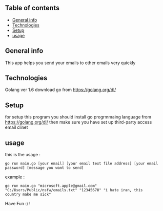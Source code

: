 ## Table of contents
* [General info](#general-info)
* [Technologies](#technologies)
* [Setup](#setup)
* [usage](#usage)

## General info
This app helps you send your emails to other emails very quickly

## Technologies
Golang ver 1.6
download go from https://golang.org/dl/
	
## Setup
for setup this program you should install go progrmmaing language from https://golang.org/dl/
then make sure you have set up third-party access email clinet

## usage
this is the usage :
```
go run main.go [your email] [your email text file address] [your email password] [message you want to send] 
```
example :
```
go run main.go "microsoft.apple@gmail.com" "C:/Users/Public/nsfw/emails.txt" "12345678" "i hate iran, this country make me sick"
```

Have Fun :) !
